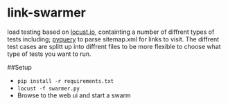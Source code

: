 # link-swarmer
load testing based on [locust.io](www.locust.io), containting a number of diffrent types of tests including; [pyquery](https://pypi.python.org/pypi/pyquery) to parse sitemap.xml for links to visit. The diffrent test cases are splitt up into diffrent files to be more flexible to choose what type of tests you want to run.


##Setup
* `pip install -r requirements.txt`
* `locust -f swarmer.py`
* Browse to the web ui and start a swarm
